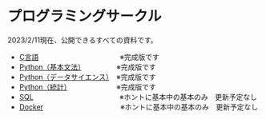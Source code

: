 # プログラミングサークル

2023/2/11現在、公開できるすべての資料です。

- [C言語](https://github.com/kiryu-3/prosa/tree/main/C) 　　　　　 　　　　　　※完成版です
- [Python（基本文法）](https://kiryu-3.github.io/prosa/python-basic/index.html#0)　　　　　※完成版です 
- [Python（データサイエンス）](https://kiryu-3.github.io/prosa/python-ds/index.html#0)　※完成版です
- [Python（統計）](https://kiryu-3.github.io/prosa/python-stats/index.html#0)　　　　　　　※完成版です
- [SQL](https://github.com/kiryu-3/prosa/tree/main/SQL)　　　　　　　　　　　　 ※ホントに基本中の基本のみ　更新予定なし
- [Docker](https://github.com/kiryu-3/prosa/tree/main/Docker)　　　　　　　　　　　※ホントに基本中の基本のみ　更新予定なし

